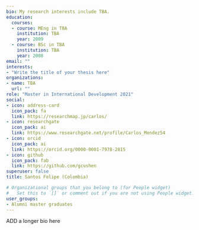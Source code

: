 ```yaml
---
bio: My research interests include TBA.
education:
  courses:
  - course: MEng in TBA
    institution: TBA
    year: 2009
  - course: BSc in TBA
    institution: TBA
    year: 2008
email: ""
interests:
- "Write the title of your thesis here"
organizations:
- name: TBA
  url: ""
role: "Master in International Development 2021"
social:
- icon: address-card
  icon_pack: fa
  link: https://researchmap.jp/carlos/
- icon: researchgate
  icon_pack: ai
  link: https://www.researchgate.net/profile/Carlos_Mendez54
- icon: orcid
  icon_pack: ai
  link: https://orcid.org/0000-0001-7978-2815 
- icon: github
  icon_pack: fab
  link: https://github.com/gcushen
superuser: false
title: Santos Felipe (Colombia)

# Organizational groups that you belong to (for People widget)
#   Set this to `[]` or comment out if you are not using People widget.
user_groups:
- Alumni master graduates
---
```


ADD a longer bio here
